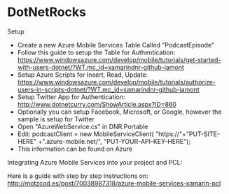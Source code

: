 DotNetRocks
===========

Setup

* Create a new Azure Mobile Services Table Called "PodcastEpisode"
* Follow this guide to setup the Table for Authentication: https://www.windowsazure.com/develop/mobile/tutorials/get-started-with-users-dotnet/?WT.mc_id=xamarindnr-github-jamont
* Setup Azure Scripts for Insert, Read, Update: https://www.windowsazure.com/develop/mobile/tutorials/authorize-users-in-scripts-dotnet/?WT.mc_id=xamarindnr-github-jamont
* Setup Twitter App for Authentication: http://www.dotnetcurry.com/ShowArticle.aspx?ID=860
* Optionally you can setup Facebook, Microsoft, or Google, however the sample is setup for Twitter
* Open "AzureWebService.cs" in DNR.Portable
* Edit: podcastClient = new MobileServiceClient(
        "https://"+"PUT-SITE-HERE" +".azure-mobile.net/",
        "PUT-YOUR-API-KEY-HERE");
* This information can be found on Azure
        


Integrating Azure Mobile Services into your project and PCL:

Here is a guide with step by step instructions on: http://motzcod.es/post/70038987318/azure-mobile-services-xamarin-pcl
        


